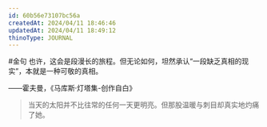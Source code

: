 ```yaml
---
id: 60b56e73107bc56a
createdAt: 2024/04/11 18:46:46
updatedAt: 2024/04/11 18:49:12
thinoType: JOURNAL
---
```

#金句 也许，这会是段漫长的旅程。但无论如何，坦然承认“一段缺乏真相的现实”，本就是一种可敬的真相。

——霍夫曼，《马库斯·灯塔集-创作自白》

> 当天的太阳并不比往常的任何一天更明亮。但那股温暖与刺目却真实地灼痛了她。